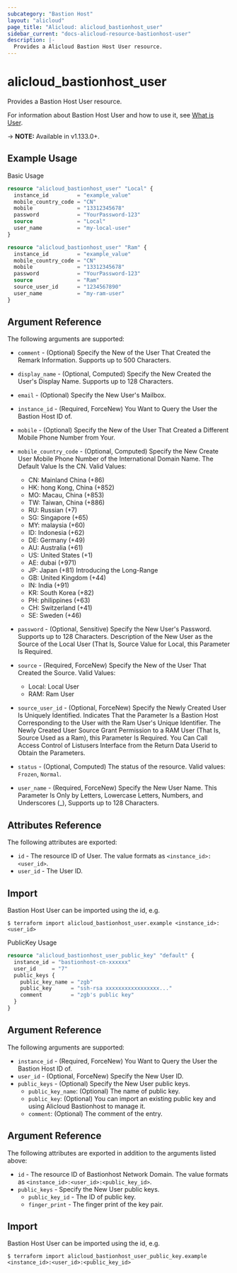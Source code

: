 ```yaml
---
subcategory: "Bastion Host"
layout: "alicloud"
page_title: "Alicloud: alicloud_bastionhost_user"
sidebar_current: "docs-alicloud-resource-bastionhost-user"
description: |-
  Provides a Alicloud Bastion Host User resource.
---
```


# alicloud\_bastionhost\_user

Provides a Bastion Host User resource.

For information about Bastion Host User and how to use it, see [What is User](https://www.alibabacloud.com/help/doc-detail/204503.htm).

-> **NOTE:** Available in v1.133.0+.

## Example Usage

Basic Usage

```terraform
resource "alicloud_bastionhost_user" "Local" {
  instance_id         = "example_value"
  mobile_country_code = "CN"
  mobile              = "13312345678"
  password            = "YourPassword-123"
  source              = "Local"
  user_name           = "my-local-user"
}

resource "alicloud_bastionhost_user" "Ram" {
  instance_id         = "example_value"
  mobile_country_code = "CN"
  mobile              = "13312345678"
  password            = "YourPassword-123"
  source              = "Ram"
  source_user_id      = "1234567890"
  user_name           = "my-ram-user"
}
```

## Argument Reference

The following arguments are supported:

* `comment` - (Optional) Specify the New of the User That Created the Remark Information. Supports up to 500 Characters.
* `display_name` - (Optional, Computed) Specify the New Created the User's Display Name. Supports up to 128 Characters.
* `email` - (Optional) Specify the New User's Mailbox.
* `instance_id` - (Required, ForceNew) You Want to Query the User the Bastion Host ID of.
* `mobile` - (Optional) Specify the New of the User That Created a Different Mobile Phone Number from Your.
* `mobile_country_code` - (Optional, Computed) Specify the New Create User Mobile Phone Number of the International Domain Name. The Default Value Is the CN. Valid Values:
  * CN: Mainland China (+86) 
  * HK: hong Kong, China (+852) 
  * MO: Macau, China (+853) 
  * TW: Taiwan, China (+886) 
  * RU: Russian (+7)
  * SG: Singapore (+65) 
  * MY: malaysia (+60) 
  * ID: Indonesia (+62) 
  * DE: Germany (+49) 
  * AU: Australia (+61) 
  * US: United States (+1) 
  * AE: dubai (+971) 
  * JP: Japan (+81) Introducing the Long-Range 
  * GB: United Kingdom (+44) 
  * IN: India (+91) 
  * KR: South Korea (+82) 
  * PH: philippines (+63) 
  * CH: Switzerland (+41) 
  * SE: Sweden (+46)
  
* `password` - (Optional, Sensitive) Specify the New User's Password. Supports up to 128 Characters. Description of the New User as the Source of the Local User (That Is, Source Value for Local, this Parameter Is Required.
* `source` - (Required, ForceNew) Specify the New of the User That Created the Source. Valid Values: 
  * Local: Local User
  * RAM: Ram User
  
* `source_user_id` - (Optional, ForceNew) Specify the Newly Created User Is Uniquely Identified. Indicates That the Parameter Is a Bastion Host Corresponding to the User with the Ram User's Unique Identifier. The Newly Created User Source Grant Permission to a RAM User (That Is, Source Used as a Ram), this Parameter Is Required. You Can Call Access Control of Listusers Interface from the Return Data Userid to Obtain the Parameters.
* `status` - (Optional, Computed) The status of the resource. Valid values: `Frozen`, `Normal`.
* `user_name` - (Required, ForceNew) Specify the New User Name. This Parameter Is Only by Letters, Lowercase Letters, Numbers, and Underscores (_), Supports up to 128 Characters.

## Attributes Reference

The following attributes are exported:

* `id` - The resource ID of User. The value formats as `<instance_id>:<user_id>`.
* `user_id` - The User ID.

## Import

Bastion Host User can be imported using the id, e.g.

```
$ terraform import alicloud_bastionhost_user.example <instance_id>:<user_id>
```

PublicKey Usage

```terraform
resource "alicloud_bastionhost_user_public_key" "default" {
  instance_id = "bastionhost-cn-xxxxxx"
  user_id     = "7"
  public_keys {
    public_key_name = "zgb"
    public_key      = "ssh-rsa xxxxxxxxxxxxxxxxx..."
    comment         = "zgb's public key"
  }
}
```

## Argument Reference

The following arguments are supported:

* `instance_id` - (Required, ForceNew) You Want to Query the User the Bastion Host ID of.
* `user_id` - (Optional, ForceNew) Specify the New User ID.
* `public_keys` - (Optional) Specify the New User public keys.
  - `public_key_name`: (Optional) The name of public key.
  - `public_key`: (Optional) You can import an existing public key and using Alicloud Bastionhost to manage it.
  - `comment`: (Optional) The comment of the entry.

## Argument Reference

The following attributes are exported in addition to the arguments listed above:

* `id` - The resource ID of Bastionhost Network Domain. The value formats as `<instance_id>:<user_id>:<public_key_id>`.
* `public_keys` - Specify the New User public keys.
  - `public_key_id` - The ID of public key.
  - `finger_print` - The finger print of the key pair.

## Import

Bastion Host User can be imported using the id, e.g.

```
$ terraform import alicloud_bastionhost_user_public_key.example <instance_id>:<user_id>:<public_key_id>
```